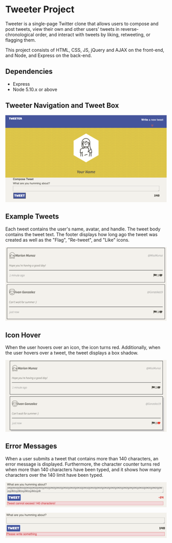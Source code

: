 # Tweeter Project

Tweeter is a single-page Twitter clone that allows users to compose and post tweets, view their own and other users' tweets in reverse-chronological order, and interact with tweets by liking, retweeting, or flagging them.

This project consists of HTML, CSS, JS, jQuery and AJAX on the front-end, and Node, and Express on the back-end.

## Dependencies

- Express
- Node 5.10.x or above

## Tweeter Navigation and Tweet Box 

![Tweeter project homepage](https://github.com/BlaireAramenko/tweeter/blob/master/images/tweeter-project.png)

## Example Tweets 

Each tweet contains the user's name, avatar, and handle. The tweet body contains the tweet text. The footer displays how long ago the tweet was created as well as the "Flag", "Re-tweet", and "Like" icons.

![Tweeter project tweets](https://github.com/BlaireAramenko/tweeter/blob/master/images/tweets.png)

## Icon Hover 

When the user hovers over an icon, the icon turns red. Additionally, when the user hovers over a tweet, the tweet displays a box shadow.

![Icon hover](https://github.com/BlaireAramenko/tweeter/blob/master/images/icon-hover.png)

## Error Messages

When a user submits a tweet that contains more than 140 characters, an error message is displayed. Furthermore, the character counter turns red when more than 140 characters have been typed, and it shows how many characters over the 140 limit have been typed. 

![Exceed character count](https://github.com/BlaireAramenko/tweeter/blob/master/images/error-message1.png)

![Input missing](https://github.com/BlaireAramenko/tweeter/blob/master/images/error-message2.png)